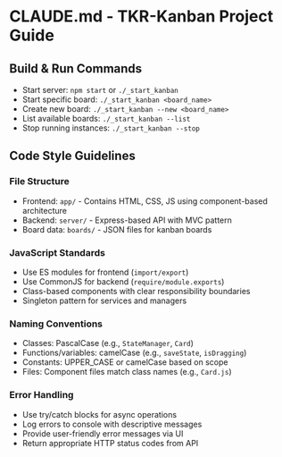 # CLAUDE.md - TKR-Kanban Project Guide

## Build & Run Commands
- Start server: `npm start` or `./_start_kanban`
- Start specific board: `./_start_kanban <board_name>`
- Create new board: `./_start_kanban --new <board_name>`
- List available boards: `./_start_kanban --list`
- Stop running instances: `./_start_kanban --stop`

## Code Style Guidelines

### File Structure
- Frontend: `app/` - Contains HTML, CSS, JS using component-based architecture
- Backend: `server/` - Express-based API with MVC pattern
- Board data: `boards/` - JSON files for kanban boards

### JavaScript Standards
- Use ES modules for frontend (`import/export`)
- Use CommonJS for backend (`require/module.exports`)
- Class-based components with clear responsibility boundaries
- Singleton pattern for services and managers

### Naming Conventions
- Classes: PascalCase (e.g., `StateManager`, `Card`)
- Functions/variables: camelCase (e.g., `saveState`, `isDragging`)
- Constants: UPPER_CASE or camelCase based on scope
- Files: Component files match class names (e.g., `Card.js`)

### Error Handling
- Use try/catch blocks for async operations
- Log errors to console with descriptive messages
- Provide user-friendly error messages via UI
- Return appropriate HTTP status codes from API